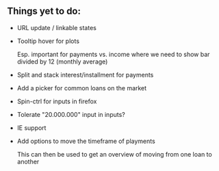 ## Things yet to do:

* URL update / linkable states

* Tooltip hover for plots

  Esp. important for payments vs. income where we need to
  show bar divided by 12 (monthly average)

* Split and stack interest/installment for payments

* Add a picker for common loans on the market

* Spin-ctrl for inputs in firefox

* Tolerate "20.000.000" input in inputs?

* IE support

* Add options to move the timeframe of playments

  This can then be used to get an overview of moving
  from one loan to another
